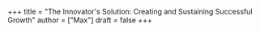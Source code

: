 +++
title = "The Innovator's Solution: Creating and Sustaining Successful Growth"
author = ["Max"]
draft = false
+++
